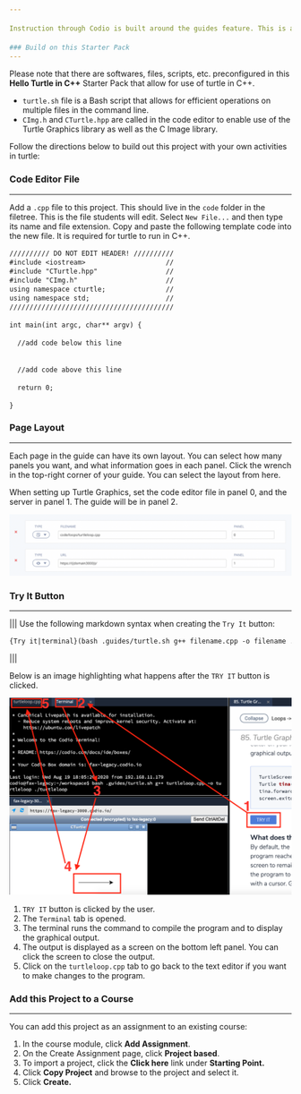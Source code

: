 ```yaml
---

Instruction through Codio is built around the guides feature. This is a brief description on how the demo on the previous page was built. Please see the [**documentation**](https://docs.codio.com/authoring.html) for more information about content authoring with guides.

### Build on this Starter Pack
---
```

Please note that there are softwares, files, scripts, etc. preconfigured in this **Hello Turtle in C++** Starter Pack that allow for use of turtle in C++. 

* `turtle.sh` file is a Bash script that allows for efficient operations on multiple files in the command line. 
* `CImg.h` and `CTurtle.hpp` are called in the code editor to enable use of the Turtle Graphics library as well as the C Image library. 

Follow the directions below to build out this project with your own activities in turtle:

### Code Editor File
---
Add a `.cpp` file to this project. This should live in the `code` folder in the filetree. This is the file students will edit. Select `New File...` and then type its name and file extension. Copy and paste the following template code into the new file. It is required for turtle to run in C++.

```
////////// DO NOT EDIT HEADER! //////////
#include <iostream>                    //
#include "CTurtle.hpp"                 //
#include "CImg.h"                      //
using namespace cturtle;               //
using namespace std;                   //
/////////////////////////////////////////

int main(int argc, char** argv) {
  
  //add code below this line


  //add code above this line
  
  return 0;
  
}
```

### Page Layout
---
Each page in the guide can have its own layout. You can select how many panels you want, and what information goes in each panel. Click the wrench in the top-right corner of your guide. You can select the layout from here. 

When setting up Turtle Graphics, set the code editor file in panel 0, and the server in panel 1. The guide will be in panel 2. 

![Panels](.guides/img/panelcpp.png)

### Try It Button
---
|||
Use the following markdown syntax when creating the `Try It` button:

```markdown
{Try it|terminal}(bash .guides/turtle.sh g++ filename.cpp -o filename ./filename)
```
|||

Below is an image highlighting what happens after the `TRY IT` button is clicked.

![.guides/img/TurtleGraphicsFlow](.guides/img/TurtleGraphicsFlow.png)

1. `TRY IT` button is clicked by the user.
2. The `Terminal` tab is opened.
3. The terminal runs the command to compile the program and to display the graphical output.
4. The output is displayed as a screen on the bottom left panel. You can click the screen to close the output.
5. Click on the `turtleloop.cpp` tab to go back to the text editor if you want to make changes to the program.

### Add this Project to a Course
---
You can add this project as an assignment to an existing course:

1. In the course module, click **Add Assignment**.
2. On the Create Assignment page, click **Project based**.
3. To import a project, click the **Click here** link under **Starting Point.** 
4. Click **Copy Project** and browse to the project and select it.
5. Click **Create.**
